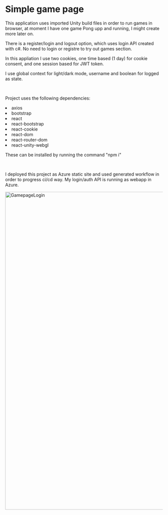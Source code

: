 <h1>Simple game page</h1>

<p>This application uses imported Unity build files in order to run games in browser, at moment I have one game Pong upp and running, I might create more later on.</p>
<p>There is a register/login and logout option, which uses login API created with c#. No need to login or registre to try out games section.</p>
<p>In this appliation I use two cookies, one time based (1 day) for cookie consent, and one session based for JWT token.</p>
<p>I use global context for light/dark mode, username and boolean for logged as state.</p>
<br/>
<p>Project uses the following dependencies:</p>
<li>axios</li>
<li>bootstrap</li>
<li>react</li>
<li>react-bootstrap</li>
<li>react-cookie</li>
<li>react-dom</li>
<li>react-router-dom</li>
<li>react-unity-webgl</li>
<p>These can be installed by running the command "npm i"</p>
<br/>
<p>I deployed this project as Azure static site and used generated workflow in order to progress ci/cd way. My login/auth API is running as webapp in Azure.</p>

<img width="1725" height="1016" alt="GamepageLogin" src="https://github.com/user-attachments/assets/b36f8214-cdd2-40ea-b88d-d5561e52cdc7" />

